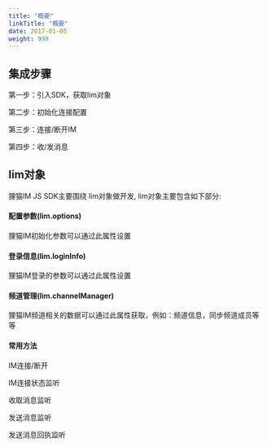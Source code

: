 ```yaml
---
title: "概要"
linkTitle: "概要"
date: 2017-01-05
weight: 999
---
```


## 集成步骤

第一步：引入SDK，获取lim对象

第二步：初始化连接配置

第三步：连接/断开IM

第四步：收/发消息

## lim对象

狸猫IM JS SDK主要围绕 lim对象做开发, lim对象主要包含如下部分:

#### 配置参数(lim.options)

狸猫IM初始化参数可以通过此属性设置

#### 登录信息(lim.loginInfo)

狸猫IM登录的参数可以通过此属性设置

#### 频道管理(lim.channelManager)

狸猫IM频道相关的数据可以通过此属性获取，例如：频道信息，同步频道成员等等

#### 常用方法

IM连接/断开

IM连接状态监听

收取消息监听

发送消息监听

发送消息回执监听
